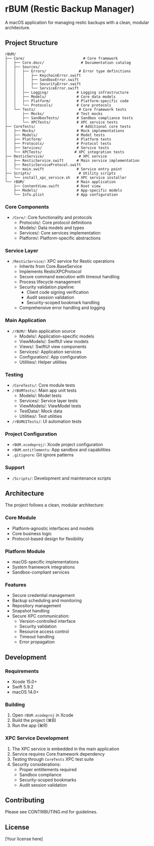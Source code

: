 # rBUM (Restic Backup Manager)

A macOS application for managing restic backups with a clean, modular architecture.

## Project Structure

```
rBUM/
├── Core/                           # Core framework
│   ├── Core.docc/                 # Documentation catalog
│   ├── Sources/
│   │   ├── Errors/               # Error type definitions
│   │   │   ├── KeychainError.swift
│   │   │   ├── SandboxError.swift
│   │   │   ├── SecurityError.swift
│   │   │   └── ServiceError.swift
│   │   ├── Logging/             # Logging infrastructure
│   │   ├── Models/              # Core data models
│   │   ├── Platform/            # Platform-specific code
│   │   └── Protocols/           # Core protocols
│   └── Tests/                    # Core framework tests
│       ├── Mocks/               # Test mocks
│       ├── SandboxTests/        # Sandbox compliance tests
│       └── XPCTests/            # XPC service tests
├── CoreTests/                     # Additional core tests
│   ├── Mocks/                   # Mock implementations
│   ├── Models/                  # Model tests
│   ├── Platform/                # Platform tests
│   ├── Protocols/               # Protocol tests
│   ├── Services/                # Service tests
│   └── XPCTests/               # XPC integration tests
├── ResticService/                # XPC service
│   ├── ResticService.swift      # Main service implementation
│   ├── ResticServiceProtocol.swift
│   └── main.swift               # Service entry point
├── Scripts/                      # Utility scripts
│   └── install_xpc_service.sh   # XPC service installer
└── rBUM/                        # Main application
    ├── ContentView.swift        # Root view
    ├── Models/                  # App-specific models
    └── Info.plist               # App configuration
```

### Core Components
- `/Core/`: Core functionality and protocols
  - Protocols/: Core protocol definitions
  - Models/: Data models and types
  - Services/: Core services implementation
  - Platform/: Platform-specific abstractions

### Service Layer
- `/ResticService/`: XPC service for Restic operations
  - Inherits from Core.BaseService
  - Implements ResticXPCProtocol
  - Secure command execution with timeout handling
  - Process lifecycle management
  - Security validation pipeline:
    * Client code signing verification
    * Audit session validation
    * Security-scoped bookmark handling
  - Comprehensive error handling and logging

### Main Application
- `/rBUM/`: Main application source
  - Models/: Application-specific models
  - ViewModels/: SwiftUI view models
  - Views/: SwiftUI view components
  - Services/: Application services
  - Configuration/: App configuration
  - Utilities/: Helper utilities

### Testing
- `/CoreTests/`: Core module tests
- `/rBUMTests/`: Main app unit tests
  - Models/: Model tests
  - Services/: Service layer tests
  - ViewModels/: ViewModel tests
  - TestData/: Mock data
  - Utilities/: Test utilities
- `/rBUMUITests/`: UI automation tests

### Project Configuration
- `rBUM.xcodeproj/`: Xcode project configuration
- `rBUM.entitlements`: App sandbox and capabilities
- `.gitignore`: Git ignore patterns

### Support
- `/Scripts/`: Development and maintenance scripts

## Architecture

The project follows a clean, modular architecture:

### Core Module
- Platform-agnostic interfaces and models
- Core business logic
- Protocol-based design for flexibility

### Platform Module
- macOS-specific implementations
- System framework integrations
- Sandbox-compliant services

### Features
- Secure credential management
- Backup scheduling and monitoring
- Repository management
- Snapshot handling
- Secure XPC communication:
  * Version-controlled interface
  * Security validation
  * Resource access control
  * Timeout handling
  * Error propagation

## Development

### Requirements
- Xcode 15.0+
- Swift 5.9.2
- macOS 14.0+

### Building
1. Open `rBUM.xcodeproj` in Xcode
2. Build the project (⌘B)
3. Run the app (⌘R)

### XPC Service Development
1. The XPC service is embedded in the main application
2. Service requires Core.framework dependency
3. Testing through `CoreTests` XPC test suite
4. Security considerations:
   - Proper entitlements required
   - Sandbox compliance
   - Security-scoped bookmarks
   - Audit session validation

## Contributing
Please see CONTRIBUTING.md for guidelines.

## License
[Your license here]
